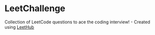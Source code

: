 # LeetChallenge
Collection of LeetCode questions to ace the coding interview! - Created using [LeetHub](https://github.com/QasimWani/LeetHub)
